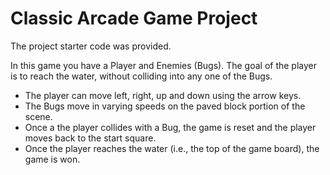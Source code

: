 # Classic Arcade Game Project

The project starter code was provided.

In this game you have a Player and Enemies (Bugs). The goal of the player is to reach the water, without colliding into any one of the Bugs.

- The player can move left, right, up and down using the arrow keys.
- The Bugs move in varying speeds on the paved block portion of the scene.
- Once a the player collides with a Bug, the game is reset and the player moves back to the start square.
- Once the player reaches the water (i.e., the top of the game board), the game is won.
